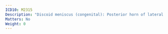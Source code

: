 ```yaml
---
ICD10: M2315
Description: "Discoid meniscus (congenital): Posterior horn of lateral meniscus"
Matters: No
Weight: 0
---
```


